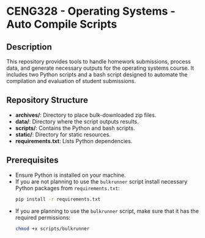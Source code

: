 # CENG328 - Operating Systems - Auto Compile Scripts

## Description
This repository provides tools to handle homework submissions, process data, and generate necessary outputs for the operating systems course. It includes two Python scripts and a bash script designed to automate the compilation and evaluation of student submissions.

## Repository Structure
- **archives/**: Directory to place bulk-downloaded zip files.
- **data/**: Directory where the script outputs results.
- **scripts/**: Contains the Python and bash scripts.
- **static/**: Directory for static resources.
- **requirements.txt**: Lists Python dependencies.

## Prerequisites
- Ensure Python is installed on your machine.
- If you are not planning to use the `bulkrunner` script install necessary Python packages from  `requirements.txt`:
  ```bash
  pip install -r requirements.txt
  ```
- If you are planning to use the `bulkrunner` script, make sure that it has the required permissions:
  ```bash
  chmod +x scripts/bulkrunner
  ```